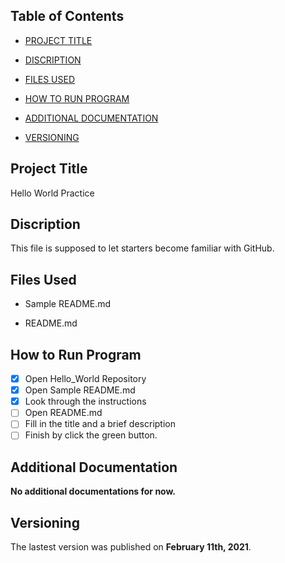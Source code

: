 ## Table of Contents
- [PROJECT TITLE](https://github.com/Ivy9819/Hello_World#ProjectTitle)

- [DISCRIPTION](https://github.com/Ivy9819/Hello_World#Discription)

- [FILES USED](https://github.com/Ivy9819/Hello_World#FilesUsed)

- [HOW TO RUN PROGRAM](https://github.com/Ivy9819/Hello_World#HowtoRunProgram)

- [ADDITIONAL DOCUMENTATION](https://github.com/Ivy9819/Hello_World#AdditionalDocumentation)

- [VERSIONING](https://github.com/Ivy9819/Hello_World#Versioning)
## Project Title
Hello World Practice
## Discription
This file is supposed to let starters become familiar with GitHub.
## Files Used
- Sample README.md

- README.md
## How to Run Program
  - [x] Open Hello_World Repository
  - [x] Open Sample README.md
  - [x] Look through the instructions
  - [ ] Open README.md
  - [ ] Fill in the title and a brief description
  - [ ] Finish by click the green button.
## Additional Documentation
**No additional documentations for now.**
## Versioning
The lastest version was published on **February 11th, 2021**.
